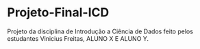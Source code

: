 # Projeto-Final-ICD
Projeto da disciplina de Introdução a Ciência de Dados feito pelos estudantes Vinicius Freitas, ALUNO X E ALUNO Y.
